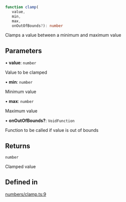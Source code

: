 ```ts
function clamp(
   value, 
   min, 
   max, 
   onOutOfBounds?): number
```

Clamps a value between a minimum and maximum value

## Parameters

• **value**: `number`

Value to be clamped

• **min**: `number`

Minimum value

• **max**: `number`

Maximum value

• **onOutOfBounds?**: `VoidFunction`

Function to be called if value is out of bounds

## Returns

`number`

Clamped value

## Defined in

[numbers/clamp.ts:9](https://github.com/Tismas/naszos-utils/blob/d1a1eb2a775799ea1a271a00b3a6cade833871d8/src/numbers/clamp.ts#L9)
